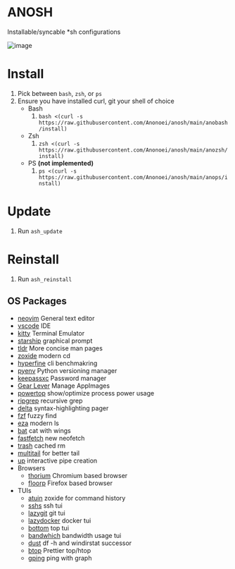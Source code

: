 # ANOSH
 Installable/syncable *sh configurations

![image](https://github.com/user-attachments/assets/920c323f-70cd-4048-8178-be1e9bc315a0)

# Install
 1. Pick between `bash`, `zsh`, or `ps`
 2. Ensure you have installed curl, git your shell of choice
    - Bash
      1. `bash <(curl -s https://raw.githubusercontent.com/Anonoei/anosh/main/anobash/install)`
    - Zsh
      1. `zsh <(curl -s https://raw.githubusercontent.com/Anonoei/anosh/main/anozsh/install)`
    - PS **(not implemented)**
      1. `ps <(curl -s https://raw.githubusercontent.com/Anonoei/anosh/main/anops/install)`

# Update
 1. Run `ash_update`

# Reinstall
 1. Run `ash_reinstall`

## OS Packages
 - [neovim](https://neovim.io/) General text editor
 - [vscode](https://code.visualstudio.com/) IDE
 - [kitty](https://sw.kovidgoyal.net/kitty/) Terminal Emulator
 - [starship](https://starship.rs/) graphical prompt
 - [tldr](https://github.com/tldr-pages/tldr) More concise man pages
 - [zoxide](https://github.com/ajeetdsouza/zoxide) modern cd
 - [hyperfine](https://github.com/sharkdp/hyperfine) cli benchmakring
 - [pyenv](https://github.com/pyenv/pyenv) Python versioning manager
 - [keepassxc](https://keepassxc.org/) Password manager
 - [Gear Lever](https://github.com/mijorus/gearlever) Manage AppImages
 - [powertop](https://github.com/fenrus75/powertop) show/optimize process power usage
 - [ripgrep](https://github.com/BurntSushi/ripgrep) recursive grep
 - [delta](https://github.com/dandavison/delta) syntax-highlighting pager
 - [fzf](https://github.com/junegunn/fzf) fuzzy find
 - [eza](https://github.com/eza-community/eza) modern ls
 - [bat](https://github.com/sharkdp/bat) cat with wings
 - [fastfetch](https://github.com/fastfetch-cli/fastfetch) new neofetch
 - [trash](https://github.com/andreafrancia/trash-cli) cached rm
 - [multitail](https://vanheusden.com/multitail) for better tail
 - [up](https://github.com/akavel/up) interactive pipe creation
 - Browsers
   - [thorium](https://thorium.rocks/) Chromium based browser
   - [floorp](https://floorp.app/en/) Firefox based browser
 - TUIs
   - [atuin](https://github.com/atuinsh/atuin) zoxide for command history
   - [sshs](https://github.com/quantumsheep/sshs) ssh tui
   - [lazygit](https://github.com/jesseduffield/lazygit) git tui
   - [lazydocker](https://github.com/jesseduffield/lazydocker) docker tui
   - [bottom](https://github.com/ClementTsang/bottom) top tui
   - [bandwhich](https://github.com/imsnif/bandwhich) bandwidth usage tui
   - [dust](https://github.com/bootandy/dust) df -h and windirstat successor
   - [btop](https://github.com/aristocratos/btop) Prettier top/htop
   - [gping](https://github.com/orf/gping) ping with graph
